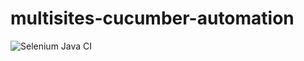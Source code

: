 # multisites-cucumber-automation

![Selenium Java CI](https://github.com/maximilianoalves/multisites-cucumber-automation/workflows/Selenium%20Java%20CI/badge.svg)

